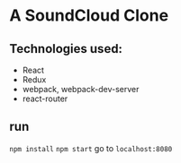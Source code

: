 # A SoundCloud Clone

## Technologies used:
- React
- Redux
- webpack, webpack-dev-server
- react-router

## run
```npm install```
```npm start```
go to `localhost:8080`
